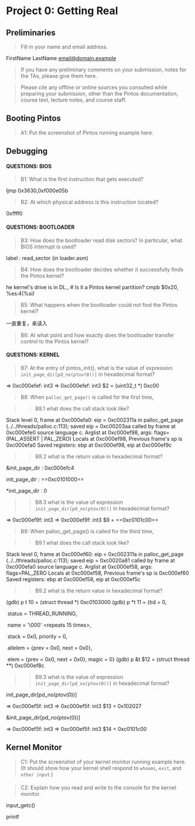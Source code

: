 # Project 0: Getting Real

## Preliminaries

>Fill in your name and email address.

FirstName LastName <email@domain.example>

>If you have any preliminary comments on your submission, notes for the TAs, please give them here.



>Please cite any offline or online sources you consulted while preparing your submission, other than the Pintos documentation, course text, lecture notes, and course staff.



## Booting Pintos

>A1: Put the screenshot of Pintos running example here.



## Debugging

#### QUESTIONS: BIOS 

>B1: What is the first instruction that gets executed?

ljmp   $0x3630,$0xf000e05b

>B2: At which physical address is this instruction located?

0xffff0


#### QUESTIONS: BOOTLOADER

>B3: How does the bootloader read disk sectors? In particular, what BIOS interrupt is used?

label :  read_sector (in loader.asm)

>B4: How does the bootloader decides whether it successfully finds the Pintos kernel?

he kernel's drive is in DL., 	# Is it a Pintos kernel partition?
	cmpb $0x20, %es:4(%si)

>B5: What happens when the bootloader could not find the Pintos kernel?

一直重复，来读入

>B6: At what point and how exactly does the bootloader transfer control to the Pintos kernel?



#### QUESTIONS: KERNEL

>B7: At the entry of pintos_init(), what is the value of expression `init_page_dir[pd_no(ptov(0))]` in hexadecimal format?

=> 0xc000efef:  int3
=> 0xc000efef:  int3
$2 = (uint32_t *) 0xc00

>B8: When `palloc_get_page()` is called for the first time,

>> B8.1 what does the call stack look like?
>>

Stack level 0, frame at 0xc000efa0:
 eip = 0xc002311a in palloc_get_page (../../threads/palloc.c:113);
    saved eip = 0xc00203aa
 called by frame at 0xc000efe0
 source language c.
 Arglist at 0xc000ef98, args: flags=(PAL_ASSERT | PAL_ZERO)
 Locals at 0xc000ef98, Previous frame's sp is 0xc000efa0
 Saved registers:
  ebp at 0xc000ef98, eip at 0xc000ef9c

>> B8.2 what is the return value in hexadecimal format?
>>

&init_page_dir : 0xc000efc4

init_page_dir : ==0xc0101000==

*init_page_dir : 0

>> B8.3 what is the value of expression `init_page_dir[pd_no(ptov(0))]` in hexadecimal format?
>>

=> 0xc000ef9f:  int3
=> 0xc000ef9f:  int3
$9 = ==0xc0101c00==

>B9: When palloc_get_page() is called for the third time,

>> B9.1 what does the call stack look like?
>>

Stack level 0, frame at 0xc000ef60:
 eip = 0xc002311a in palloc_get_page (../../threads/palloc.c:113);
    saved eip = 0xc0020a81
 called by frame at 0xc000efa0
 source language c.
 Arglist at 0xc000ef58, args: flags=PAL_ZERO
 Locals at 0xc000ef58, Previous frame's sp is 0xc000ef60
 Saved registers:
  ebp at 0xc000ef58, eip at 0xc000ef5c

>> B9.2 what is the return value in hexadecimal format?
>>

(gdb) p t
10 = (struct thread *) 0xc0103000
(gdb) p *t
11 = {tid = 0, 

​		status = THREAD_RUNNING,

​		name = '\000' <repeats 15 times>,

​		stack = 0x0, priority = 0, 

​		allelem = {prev = 0x0, next = 0x0}, 

​		elem = {prev = 0x0, next = 0x0}, magic = 0}
(gdb) p &t
$12 = (struct thread **) 0xc000ef8c

>> B9.3 what is the value of expression `init_page_dir[pd_no(ptov(0))]` in hexadecimal format?
>>

init_page_dir[pd_no(ptov(0))]

=> 0xc000ef5f:  int3
=> 0xc000ef5f:  int3
$13 = 0x102027

&init_page_dir[pd_no(ptov(0))]

=> 0xc000ef5f:  int3
=> 0xc000ef5f:  int3
$14 = 0xc0101c00



## Kernel Monitor

>C1: Put the screenshot of your kernel monitor running example here. (It should show how your kernel shell respond to `whoami`, `exit`, and `other input`.)

#### 

>C2: Explain how you read and write to the console for the kernel monitor.

input_getc()

printf
